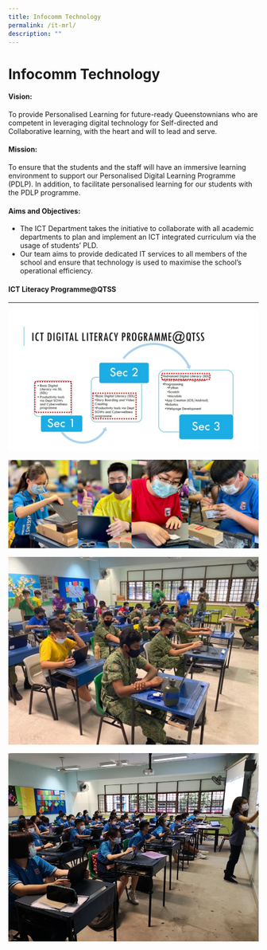 ```yaml
---
title: Infocomm Technology
permalink: /it-mrl/
description: ""
---
```


Infocomm Technology
===================

#### **Vision:**

To provide Personalised Learning for future-ready Queenstownians who are competent in leveraging digital technology for Self-directed and Collaborative learning, with the heart and will to lead and serve.

#### **Mission:**

To ensure that the students and the staff will have an immersive learning environment to support our Personalised Digital Learning Programme (PDLP). In addition, to facilitate personalised learning for our students with the PDLP programme.

#### **Aims and Objectives:**


*   The ICT Department takes the initiative to collaborate with all academic departments to plan and implement an ICT integrated curriculum via the usage of students’ PLD.
*   Our team aims to provide dedicated IT services to all members of the school and ensure that technology is used to maximise the school’s operational efficiency.

#### **ICT Literacy Programme@QTSS**
---------

![](/images/Departments/IT%201.jpg)

![](/images/Departments/IT%202.png)

![](/images/Departments/IT%203.jpg)

![](/images/Departments/IT%204.jpg)